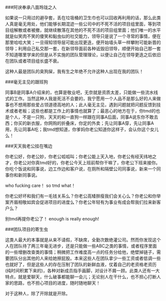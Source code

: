 ###阿谀奉承八面玲珑之人

如果说一只用过的避孕套，丢在垃圾桶的卫生巾也可以回收再利用的话，那么此类人真是毫无用处，他们能够长期混迹一些公司中的不死不活的项目组里面，等到项目组解散或者被撤，就继续散落在其他的不死不活的项目组里面；他们唯一的水平就是似笑肉不笑的傻笑和黏虫似的社交能力，领导只是说了一个寻常的事情，便在那里哈哈大笑；一旦得知领导层可能出现更迭，便开始墙头草一样攀附可能新晋的领导；利用自己私交那一套，在新领导面前各种诋毁旧领导，顺便开始自己那一套不知道哪里学来的但是从不实施的团队管理理论，以便让自己在领导更迭之后依旧在团队或者项目组长盛不衰。

这种人最是团队的臭狗屎，我有生之年绝不允许这种人出现在我的团队！

###毫无主见的跟班狗

同事B是同事A介绍来的，也算是敬业吧，无奈就是资质太差，只能做一些流水线式的工作。当然这种人我是死活不会要的，我宁愿用一个人品不是那么好的人来做事也不想用那些爱占领道德高地的人；此人毫无主见，遇到问题就把问题反馈到技术或者老板；这些也都是工作上的事情也就算了；最恶心的地方在于，你tmd的也是个人，不是一只狗，天天的和一直狗一样跟在同事A后面，同事A说东你不敢去西；你买的新衣服，你网购的折叠床，你定的外卖；先让同事A穿，先让同事A用，先让同事A吃；我tmd想知道，你爹妈你老公知道你这样子，会认你这个女儿么！

###天天我老公挂在嘴边

你老公好，你老公妙，你老公呱呱叫；你老公能上天入地，你老公有经天纬地之才，你老公对你真tmd好的，你老公今天上班前帮你干嘛了，你老公下班来接你。
你吃个饭说和同事说，边工作边和客户说，在厕所和隔壁公司同事说，新来一个同事你和新同事说。

who fucking care！ so tmd what！

你老公好坏和我们有一毛钱关系么？你老公高矮胖瘦我们会关心么？你老公和你举案齐眉相敬如宾会促进项目的进度么？你老公年轻有为事业有成会帮我们拉来新客户么？

别tmd再提你老公了！ enough is really enough!

###团队项目的寄生虫

这类人最大的本事就是从来不请假，不缺席，全勤次数绝灌公司。然而你发现这个人在团队待了两三年毫无进步，还是只能做一些ABC之类的事情，或者程序里面的一些增删改查类的事情；稍微把工作难度高一点的任务分给他，绝壁掉链子，需要团队分出其他的人来给她擦屁股。本来这些人在团队拿少一些工资或者低调一些也就好了，但是这些人的存在压制了团队的新鲜血液，仗着自己的老资格老资历(纯时间积累下来的)，各种对新成员指手画脚，对设计不屑一顾。此类人还有一大特点，就是爱聊天，什么破事都能聊一会儿；无论别人在干什么，也不担心打断人家的思路，也不担心项目的进度，随时随地聊天！

对于这种人，除了开除就是开除。
